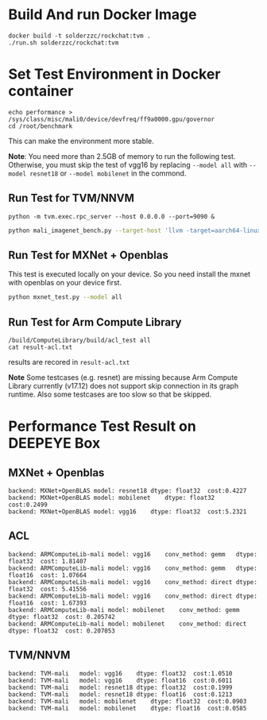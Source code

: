 

# Build And run Docker Image

```
docker build -t solderzzc/rockchat:tvm .
./run.sh solderzzc/rockchat:tvm
```

# Set Test Environment in Docker container
```
echo performance > /sys/class/misc/mali0/device/devfreq/ff9a0000.gpu/governor
cd /root/benchmark
```
This can make the environment more stable.

**Note**: You need more than 2.5GB of memory to run the following test.
Otherwise, you must skip the test of vgg16 by replacing `--model all` with `--model resnet18` or `--model mobilenet`
in the commond.

## Run Test for TVM/NNVM
```
python -m tvm.exec.rpc_server --host 0.0.0.0 --port=9090 &
```

``` bash
python mali_imagenet_bench.py --target-host 'llvm -target=aarch64-linux-gnu -mattr=+neon' --host 127.0.0.1 --port 9090 --model all
```

## Run Test for MXNet + Openblas
This test is executed locally on your device. So you need install the mxnet with openblas on your device first.

``` bash
python mxnet_test.py --model all
```

## Run Test for Arm Compute Library
```
/build/ComputeLibrary/build/acl_test all
cat result-acl.txt
```
results are recored in `result-acl.txt`

**Note** Some testcases (e.g. resnet) are missing because Arm Compute Library currently (v17.12) does not 
support skip connection in its graph runtime. Also some testcases are too slow so that be skipped.

# Performance Test Result on DEEPEYE Box

## MXNet + Openblas

```
backend: MXNet+OpenBLAS	model: resnet18	dtype: float32	cost:0.4227
backend: MXNet+OpenBLAS	model: mobilenet	dtype: float32	cost:0.2499
backend: MXNet+OpenBLAS	model: vgg16	dtype: float32	cost:5.2321
```

## ACL

```
backend: ARMComputeLib-mali	model: vgg16	conv_method: gemm	dtype: float32	cost: 1.81407
backend: ARMComputeLib-mali	model: vgg16	conv_method: gemm	dtype: float16	cost: 1.07664
backend: ARMComputeLib-mali	model: vgg16	conv_method: direct	dtype: float32	cost: 5.41556
backend: ARMComputeLib-mali	model: vgg16	conv_method: direct	dtype: float16	cost: 1.67393
backend: ARMComputeLib-mali	model: mobilenet	conv_method: gemm	dtype: float32	cost: 0.205742
backend: ARMComputeLib-mali	model: mobilenet	conv_method: direct	dtype: float32	cost: 0.207053
```

## TVM/NNVM

```
backend: TVM-mali	model: vgg16	dtype: float32	cost:1.0510
backend: TVM-mali	model: vgg16	dtype: float16	cost:0.6011
backend: TVM-mali	model: resnet18	dtype: float32	cost:0.1999
backend: TVM-mali	model: resnet18	dtype: float16	cost:0.1213
backend: TVM-mali	model: mobilenet	dtype: float32	cost:0.0903
backend: TVM-mali	model: mobilenet	dtype: float16	cost:0.0585
```
